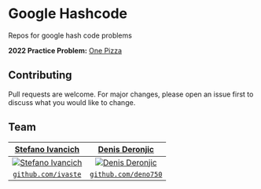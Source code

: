 # Google Hashcode
Repos for google hash code problems

**2022 Practice Problem:** [One Pizza](https://github.com/deno750/Hashcode/tree/main/onePizza)




## Contributing
Pull requests are welcome. For major changes, please open an issue first to discuss what you would like to change.

## Team
| <a href="https://stefanoivancich.com" target="_blank">**Stefano Ivancich**</a> | <a href="https://github.com/deno750" target="_blank">**Denis Deronjic**</a> |
| :---: |:---:|
| [![Stefano Ivancich](https://avatars1.githubusercontent.com/u/36710626?s=200&v=4)](https://stefanoivancich.com)    | [![Denis Deronjic](https://avatars.githubusercontent.com/u/28018184?v=4&s=200)](https://github.com/deno750) |
| <a href="https://github.com/ivaste" target="_blank">`github.com/ivaste`</a> | <a href="https://github.com/deno750" target="_blank">`github.com/deno750`</a> |
